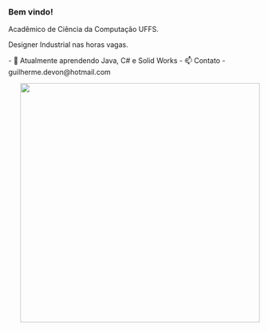 ### Bem vindo! 
<p>Acadêmico de Ciência da Computação UFFS.            
</p>
<p>
Designer Industrial nas horas vagas.
</p>
- 🌱 Atualmente aprendendo Java, C# e Solid Works
- 📫 Contato - guilherme.devon@hotmail.com
<p>

</p>
<img align="right" src="![giphy](https://user-images.githubusercontent.com/49656211/94378929-771f4600-0103-11eb-83cc-02edf08bb725.gif)" width="480" />


<!--
**SWE3T/SWE3T** is a ✨ _special_ ✨ repository because its `README.md` (this file) appears on your GitHub profile.

Here are some ideas to get you started:

- 🔭 I’m currently working on ...
- 🌱 I’m currently learning ...
- 👯 I’m looking to collaborate on ...
- 🤔 I’m looking for help with ...
- 💬 Ask me about ...
- 📫 How to reach me: ...
- 😄 Pronouns: ...
- ⚡ Fun fact: ...
-->
